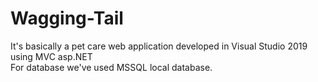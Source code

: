 # Wagging-Tail
It's basically a pet care web application developed in Visual Studio 2019 using MVC asp.NET  
For database we've used MSSQL local database.
